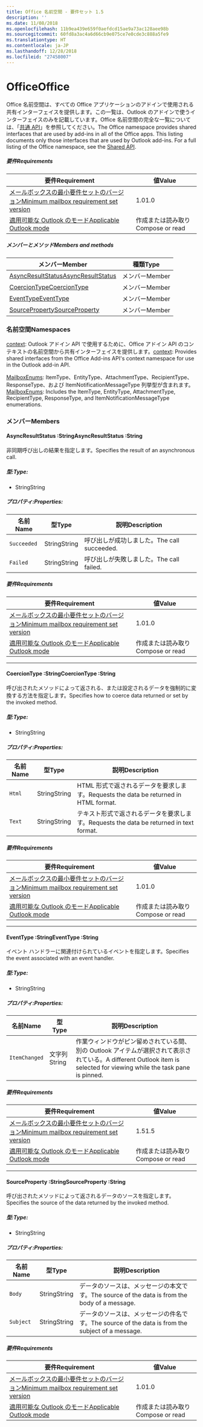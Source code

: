 ```yaml
---
title: Office 名前空間 - 要件セット 1.5
description: ''
ms.date: 11/08/2018
ms.openlocfilehash: 11b9ea439e659f0aefdcd15ae9a73ac128aee98b
ms.sourcegitcommit: 60fd8a3ac4a6d66cb9e075ce7e0cde3c888a5fe9
ms.translationtype: HT
ms.contentlocale: ja-JP
ms.lasthandoff: 12/28/2018
ms.locfileid: "27458007"
---
```

# <a name="office"></a><span data-ttu-id="1d6c9-102">Office</span><span class="sxs-lookup"><span data-stu-id="1d6c9-102">Office</span></span>

<span data-ttu-id="1d6c9-p101">Office 名前空間は、すべての Office アプリケーションのアドインで使用される共有インターフェイスを提供します。この一覧は、Outlook のアドインで使うインターフェイスのみを記載しています。Office 名前空間の完全な一覧については、「[共通 API](/javascript/api/office)」を参照してください。</span><span class="sxs-lookup"><span data-stu-id="1d6c9-p101">The Office namespace provides shared interfaces that are used by add-ins in all of the Office apps. This listing documents only those interfaces that are used by Outlook add-ins. For a full listing of the Office namespace, see the [Shared API](/javascript/api/office).</span></span>

##### <a name="requirements"></a><span data-ttu-id="1d6c9-105">要件</span><span class="sxs-lookup"><span data-stu-id="1d6c9-105">Requirements</span></span>

|<span data-ttu-id="1d6c9-106">要件</span><span class="sxs-lookup"><span data-stu-id="1d6c9-106">Requirement</span></span>| <span data-ttu-id="1d6c9-107">値</span><span class="sxs-lookup"><span data-stu-id="1d6c9-107">Value</span></span>|
|---|---|
|[<span data-ttu-id="1d6c9-108">メールボックスの最小要件セットのバージョン</span><span class="sxs-lookup"><span data-stu-id="1d6c9-108">Minimum mailbox requirement set version</span></span>](/office/dev/add-ins/reference/requirement-sets/outlook-api-requirement-sets)| <span data-ttu-id="1d6c9-109">1.0</span><span class="sxs-lookup"><span data-stu-id="1d6c9-109">1.0</span></span>|
|[<span data-ttu-id="1d6c9-110">適用可能な Outlook のモード</span><span class="sxs-lookup"><span data-stu-id="1d6c9-110">Applicable Outlook mode</span></span>](https://docs.microsoft.com/outlook/add-ins/#extension-points)| <span data-ttu-id="1d6c9-111">作成または読み取り</span><span class="sxs-lookup"><span data-stu-id="1d6c9-111">Compose or read</span></span>|

##### <a name="members-and-methods"></a><span data-ttu-id="1d6c9-112">メンバーとメソッド</span><span class="sxs-lookup"><span data-stu-id="1d6c9-112">Members and methods</span></span>

| <span data-ttu-id="1d6c9-113">メンバー</span><span class="sxs-lookup"><span data-stu-id="1d6c9-113">Member</span></span> | <span data-ttu-id="1d6c9-114">種類</span><span class="sxs-lookup"><span data-stu-id="1d6c9-114">Type</span></span> |
|--------|------|
| [<span data-ttu-id="1d6c9-115">AsyncResultStatus</span><span class="sxs-lookup"><span data-stu-id="1d6c9-115">AsyncResultStatus</span></span>](#asyncresultstatus-string) | <span data-ttu-id="1d6c9-116">メンバー</span><span class="sxs-lookup"><span data-stu-id="1d6c9-116">Member</span></span> |
| [<span data-ttu-id="1d6c9-117">CoercionType</span><span class="sxs-lookup"><span data-stu-id="1d6c9-117">CoercionType</span></span>](#coerciontype-string) | <span data-ttu-id="1d6c9-118">メンバー</span><span class="sxs-lookup"><span data-stu-id="1d6c9-118">Member</span></span> |
| [<span data-ttu-id="1d6c9-119">EventType</span><span class="sxs-lookup"><span data-stu-id="1d6c9-119">EventType</span></span>](#eventtype-string) | <span data-ttu-id="1d6c9-120">メンバー</span><span class="sxs-lookup"><span data-stu-id="1d6c9-120">Member</span></span> |
| [<span data-ttu-id="1d6c9-121">SourceProperty</span><span class="sxs-lookup"><span data-stu-id="1d6c9-121">SourceProperty</span></span>](#sourceproperty-string) | <span data-ttu-id="1d6c9-122">メンバー</span><span class="sxs-lookup"><span data-stu-id="1d6c9-122">Member</span></span> |

### <a name="namespaces"></a><span data-ttu-id="1d6c9-123">名前空間</span><span class="sxs-lookup"><span data-stu-id="1d6c9-123">Namespaces</span></span>

<span data-ttu-id="1d6c9-124">[context](office.context.md): Outlook アドイン API で使用するために、Office アドイン API のコンテキストの名前空間から共有インターフェイスを提供します。</span><span class="sxs-lookup"><span data-stu-id="1d6c9-124">[context](office.context.md): Provides shared interfaces from the Office Add-ins API's context namespace for use in the Outlook add-in API.</span></span>

<span data-ttu-id="1d6c9-125">[MailboxEnums](/javascript/api/outlook/office.mailboxenums.attachmenttype): ItemType、EntityType、AttachmentType、RecipientType、ResponseType、および ItemNotificationMessageType 列挙型が含まれます。</span><span class="sxs-lookup"><span data-stu-id="1d6c9-125">[MailboxEnums](/javascript/api/outlook/office.mailboxenums.attachmenttype): Includes the ItemType, EntityType, AttachmentType, RecipientType, ResponseType, and ItemNotificationMessageType enumerations.</span></span>

### <a name="members"></a><span data-ttu-id="1d6c9-126">メンバー</span><span class="sxs-lookup"><span data-stu-id="1d6c9-126">Members</span></span>

####  <a name="asyncresultstatus-string"></a><span data-ttu-id="1d6c9-127">AsyncResultStatus :String</span><span class="sxs-lookup"><span data-stu-id="1d6c9-127">AsyncResultStatus :String</span></span>

<span data-ttu-id="1d6c9-128">非同期呼び出しの結果を指定します。</span><span class="sxs-lookup"><span data-stu-id="1d6c9-128">Specifies the result of an asynchronous call.</span></span>

##### <a name="type"></a><span data-ttu-id="1d6c9-129">型:</span><span class="sxs-lookup"><span data-stu-id="1d6c9-129">Type:</span></span>

*   <span data-ttu-id="1d6c9-130">String</span><span class="sxs-lookup"><span data-stu-id="1d6c9-130">String</span></span>

##### <a name="properties"></a><span data-ttu-id="1d6c9-131">プロパティ:</span><span class="sxs-lookup"><span data-stu-id="1d6c9-131">Properties:</span></span>

|<span data-ttu-id="1d6c9-132">名前</span><span class="sxs-lookup"><span data-stu-id="1d6c9-132">Name</span></span>| <span data-ttu-id="1d6c9-133">型</span><span class="sxs-lookup"><span data-stu-id="1d6c9-133">Type</span></span>| <span data-ttu-id="1d6c9-134">説明</span><span class="sxs-lookup"><span data-stu-id="1d6c9-134">Description</span></span>|
|---|---|---|
|`Succeeded`| <span data-ttu-id="1d6c9-135">String</span><span class="sxs-lookup"><span data-stu-id="1d6c9-135">String</span></span>|<span data-ttu-id="1d6c9-136">呼び出しが成功しました。</span><span class="sxs-lookup"><span data-stu-id="1d6c9-136">The call succeeded.</span></span>|
|`Failed`| <span data-ttu-id="1d6c9-137">String</span><span class="sxs-lookup"><span data-stu-id="1d6c9-137">String</span></span>|<span data-ttu-id="1d6c9-138">呼び出しが失敗しました。</span><span class="sxs-lookup"><span data-stu-id="1d6c9-138">The call failed.</span></span>|

##### <a name="requirements"></a><span data-ttu-id="1d6c9-139">要件</span><span class="sxs-lookup"><span data-stu-id="1d6c9-139">Requirements</span></span>

|<span data-ttu-id="1d6c9-140">要件</span><span class="sxs-lookup"><span data-stu-id="1d6c9-140">Requirement</span></span>| <span data-ttu-id="1d6c9-141">値</span><span class="sxs-lookup"><span data-stu-id="1d6c9-141">Value</span></span>|
|---|---|
|[<span data-ttu-id="1d6c9-142">メールボックスの最小要件セットのバージョン</span><span class="sxs-lookup"><span data-stu-id="1d6c9-142">Minimum mailbox requirement set version</span></span>](/office/dev/add-ins/reference/requirement-sets/outlook-api-requirement-sets)| <span data-ttu-id="1d6c9-143">1.0</span><span class="sxs-lookup"><span data-stu-id="1d6c9-143">1.0</span></span>|
|[<span data-ttu-id="1d6c9-144">適用可能な Outlook のモード</span><span class="sxs-lookup"><span data-stu-id="1d6c9-144">Applicable Outlook mode</span></span>](https://docs.microsoft.com/outlook/add-ins/#extension-points)| <span data-ttu-id="1d6c9-145">作成または読み取り</span><span class="sxs-lookup"><span data-stu-id="1d6c9-145">Compose or read</span></span>|

---

####  <a name="coerciontype-string"></a><span data-ttu-id="1d6c9-146">CoercionType :String</span><span class="sxs-lookup"><span data-stu-id="1d6c9-146">CoercionType :String</span></span>

<span data-ttu-id="1d6c9-147">呼び出されたメソッドによって返される、または設定されるデータを強制的に変換する方法を指定します。</span><span class="sxs-lookup"><span data-stu-id="1d6c9-147">Specifies how to coerce data returned or set by the invoked method.</span></span>

##### <a name="type"></a><span data-ttu-id="1d6c9-148">型:</span><span class="sxs-lookup"><span data-stu-id="1d6c9-148">Type:</span></span>

*   <span data-ttu-id="1d6c9-149">String</span><span class="sxs-lookup"><span data-stu-id="1d6c9-149">String</span></span>

##### <a name="properties"></a><span data-ttu-id="1d6c9-150">プロパティ:</span><span class="sxs-lookup"><span data-stu-id="1d6c9-150">Properties:</span></span>

|<span data-ttu-id="1d6c9-151">名前</span><span class="sxs-lookup"><span data-stu-id="1d6c9-151">Name</span></span>| <span data-ttu-id="1d6c9-152">型</span><span class="sxs-lookup"><span data-stu-id="1d6c9-152">Type</span></span>| <span data-ttu-id="1d6c9-153">説明</span><span class="sxs-lookup"><span data-stu-id="1d6c9-153">Description</span></span>|
|---|---|---|
|`Html`| <span data-ttu-id="1d6c9-154">String</span><span class="sxs-lookup"><span data-stu-id="1d6c9-154">String</span></span>|<span data-ttu-id="1d6c9-155">HTML 形式で返されるデータを要求します。</span><span class="sxs-lookup"><span data-stu-id="1d6c9-155">Requests the data be returned in HTML format.</span></span>|
|`Text`| <span data-ttu-id="1d6c9-156">String</span><span class="sxs-lookup"><span data-stu-id="1d6c9-156">String</span></span>|<span data-ttu-id="1d6c9-157">テキスト形式で返されるデータを要求します。</span><span class="sxs-lookup"><span data-stu-id="1d6c9-157">Requests the data be returned in text format.</span></span>|

##### <a name="requirements"></a><span data-ttu-id="1d6c9-158">要件</span><span class="sxs-lookup"><span data-stu-id="1d6c9-158">Requirements</span></span>

|<span data-ttu-id="1d6c9-159">要件</span><span class="sxs-lookup"><span data-stu-id="1d6c9-159">Requirement</span></span>| <span data-ttu-id="1d6c9-160">値</span><span class="sxs-lookup"><span data-stu-id="1d6c9-160">Value</span></span>|
|---|---|
|[<span data-ttu-id="1d6c9-161">メールボックスの最小要件セットのバージョン</span><span class="sxs-lookup"><span data-stu-id="1d6c9-161">Minimum mailbox requirement set version</span></span>](/office/dev/add-ins/reference/requirement-sets/outlook-api-requirement-sets)| <span data-ttu-id="1d6c9-162">1.0</span><span class="sxs-lookup"><span data-stu-id="1d6c9-162">1.0</span></span>|
|[<span data-ttu-id="1d6c9-163">適用可能な Outlook のモード</span><span class="sxs-lookup"><span data-stu-id="1d6c9-163">Applicable Outlook mode</span></span>](https://docs.microsoft.com/outlook/add-ins/#extension-points)| <span data-ttu-id="1d6c9-164">作成または読み取り</span><span class="sxs-lookup"><span data-stu-id="1d6c9-164">Compose or read</span></span>|

---

####  <a name="eventtype-string"></a><span data-ttu-id="1d6c9-165">EventType :String</span><span class="sxs-lookup"><span data-stu-id="1d6c9-165">EventType :String</span></span>

<span data-ttu-id="1d6c9-166">イベント ハンドラーに関連付けられているイベントを指定します。</span><span class="sxs-lookup"><span data-stu-id="1d6c9-166">Specifies the event associated with an event handler.</span></span>

##### <a name="type"></a><span data-ttu-id="1d6c9-167">型:</span><span class="sxs-lookup"><span data-stu-id="1d6c9-167">Type:</span></span>

*   <span data-ttu-id="1d6c9-168">String</span><span class="sxs-lookup"><span data-stu-id="1d6c9-168">String</span></span>

##### <a name="properties"></a><span data-ttu-id="1d6c9-169">プロパティ:</span><span class="sxs-lookup"><span data-stu-id="1d6c9-169">Properties:</span></span>

| <span data-ttu-id="1d6c9-170">名前</span><span class="sxs-lookup"><span data-stu-id="1d6c9-170">Name</span></span> | <span data-ttu-id="1d6c9-171">型</span><span class="sxs-lookup"><span data-stu-id="1d6c9-171">Type</span></span> | <span data-ttu-id="1d6c9-172">説明</span><span class="sxs-lookup"><span data-stu-id="1d6c9-172">Description</span></span> |
|---|---|---|
|`ItemChanged`| <span data-ttu-id="1d6c9-173">文字列</span><span class="sxs-lookup"><span data-stu-id="1d6c9-173">String</span></span> | <span data-ttu-id="1d6c9-174">作業ウィンドウがピン留めされている間、別の Outlook アイテムが選択されて表示されている。</span><span class="sxs-lookup"><span data-stu-id="1d6c9-174">A different Outlook item is selected for viewing while the task pane is pinned.</span></span> |

##### <a name="requirements"></a><span data-ttu-id="1d6c9-175">要件</span><span class="sxs-lookup"><span data-stu-id="1d6c9-175">Requirements</span></span>

|<span data-ttu-id="1d6c9-176">要件</span><span class="sxs-lookup"><span data-stu-id="1d6c9-176">Requirement</span></span>| <span data-ttu-id="1d6c9-177">値</span><span class="sxs-lookup"><span data-stu-id="1d6c9-177">Value</span></span>|
|---|---|
|[<span data-ttu-id="1d6c9-178">メールボックスの最小要件セットのバージョン</span><span class="sxs-lookup"><span data-stu-id="1d6c9-178">Minimum mailbox requirement set version</span></span>](/office/dev/add-ins/reference/requirement-sets/outlook-api-requirement-sets)| <span data-ttu-id="1d6c9-179">1.5</span><span class="sxs-lookup"><span data-stu-id="1d6c9-179">1.5</span></span> |
|[<span data-ttu-id="1d6c9-180">適用可能な Outlook のモード</span><span class="sxs-lookup"><span data-stu-id="1d6c9-180">Applicable Outlook mode</span></span>](https://docs.microsoft.com/outlook/add-ins/#extension-points)| <span data-ttu-id="1d6c9-181">作成または読み取り</span><span class="sxs-lookup"><span data-stu-id="1d6c9-181">Compose or read</span></span> |

---

####  <a name="sourceproperty-string"></a><span data-ttu-id="1d6c9-182">SourceProperty :String</span><span class="sxs-lookup"><span data-stu-id="1d6c9-182">SourceProperty :String</span></span>

<span data-ttu-id="1d6c9-183">呼び出されたメソッドによって返されるデータのソースを指定します。</span><span class="sxs-lookup"><span data-stu-id="1d6c9-183">Specifies the source of the data returned by the invoked method.</span></span>

##### <a name="type"></a><span data-ttu-id="1d6c9-184">型:</span><span class="sxs-lookup"><span data-stu-id="1d6c9-184">Type:</span></span>

*   <span data-ttu-id="1d6c9-185">String</span><span class="sxs-lookup"><span data-stu-id="1d6c9-185">String</span></span>

##### <a name="properties"></a><span data-ttu-id="1d6c9-186">プロパティ:</span><span class="sxs-lookup"><span data-stu-id="1d6c9-186">Properties:</span></span>

|<span data-ttu-id="1d6c9-187">名前</span><span class="sxs-lookup"><span data-stu-id="1d6c9-187">Name</span></span>| <span data-ttu-id="1d6c9-188">型</span><span class="sxs-lookup"><span data-stu-id="1d6c9-188">Type</span></span>| <span data-ttu-id="1d6c9-189">説明</span><span class="sxs-lookup"><span data-stu-id="1d6c9-189">Description</span></span>|
|---|---|---|
|`Body`| <span data-ttu-id="1d6c9-190">String</span><span class="sxs-lookup"><span data-stu-id="1d6c9-190">String</span></span>|<span data-ttu-id="1d6c9-191">データのソースは、メッセージの本文です。</span><span class="sxs-lookup"><span data-stu-id="1d6c9-191">The source of the data is from the body of a message.</span></span>|
|`Subject`| <span data-ttu-id="1d6c9-192">String</span><span class="sxs-lookup"><span data-stu-id="1d6c9-192">String</span></span>|<span data-ttu-id="1d6c9-193">データのソースは、メッセージの件名です。</span><span class="sxs-lookup"><span data-stu-id="1d6c9-193">The source of the data is from the subject of a message.</span></span>|

##### <a name="requirements"></a><span data-ttu-id="1d6c9-194">要件</span><span class="sxs-lookup"><span data-stu-id="1d6c9-194">Requirements</span></span>

|<span data-ttu-id="1d6c9-195">要件</span><span class="sxs-lookup"><span data-stu-id="1d6c9-195">Requirement</span></span>| <span data-ttu-id="1d6c9-196">値</span><span class="sxs-lookup"><span data-stu-id="1d6c9-196">Value</span></span>|
|---|---|
|[<span data-ttu-id="1d6c9-197">メールボックスの最小要件セットのバージョン</span><span class="sxs-lookup"><span data-stu-id="1d6c9-197">Minimum mailbox requirement set version</span></span>](/office/dev/add-ins/reference/requirement-sets/outlook-api-requirement-sets)| <span data-ttu-id="1d6c9-198">1.0</span><span class="sxs-lookup"><span data-stu-id="1d6c9-198">1.0</span></span>|
|[<span data-ttu-id="1d6c9-199">適用可能な Outlook のモード</span><span class="sxs-lookup"><span data-stu-id="1d6c9-199">Applicable Outlook mode</span></span>](https://docs.microsoft.com/outlook/add-ins/#extension-points)| <span data-ttu-id="1d6c9-200">作成または読み取り</span><span class="sxs-lookup"><span data-stu-id="1d6c9-200">Compose or read</span></span>|